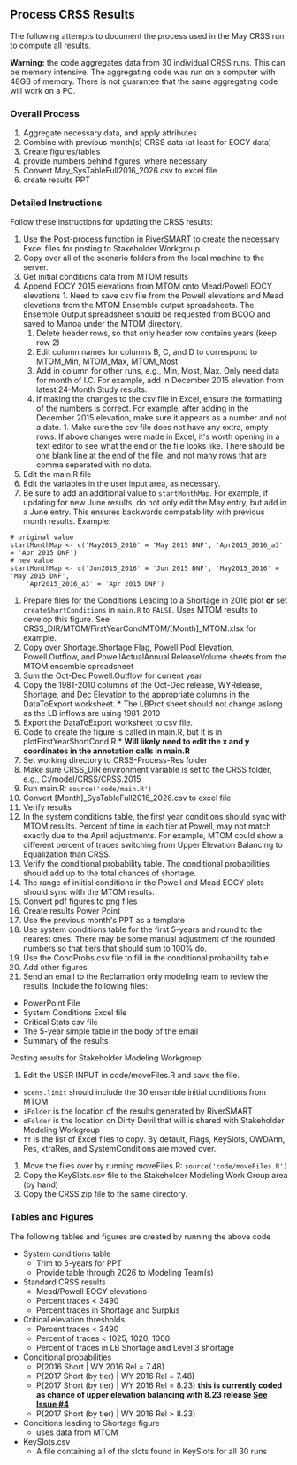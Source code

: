 ## Process CRSS Results

The following attempts to document the process used in the May CRSS run to compute all 
results. 

**Warning:** the code aggregates data from 30 individual CRSS runs. This can be memory intensive.
The aggregating code was run on a computer with 48GB of memory. There is not guarantee 
that the same aggregating code will work on a PC. 

### Overall Process  

1. Aggregate necessary data, and apply attributes
1. Combine with previous month(s) CRSS data (at least for EOCY data)
1. Create figures/tables
  1. provide numbers behind figures, where necessary 
1. Convert May_SysTableFull2016_2026.csv to excel file
1. create results PPT

### Detailed Instructions

Follow these instructions for updating the CRSS results:

1. Use the Post-process function in RiverSMART to create the necessary Excel files for posting to Stakeholder Workgroup. 
1. Copy over all of the scenario folders from the local machine to the server.
1. Get initial conditions data from MTOM results
  1. Append EOCY 2015 elevations from MTOM onto Mead/Powell EOCY elevations
    1. Need to save csv file from the Powell elevations and Mead elevations from the MTOM Ensemble output spreadsheets. The Ensemble Output spreadsheet should be requested from BCOO and saved to Manoa under the MTOM directory.
      1. Delete header rows, so that only header row contains years (keep row 2)
      1. Edit column names for columns B, C, and D to correspond to MTOM_Min, MTOM_Max, MTOM_Most
      1. Add in column for other runs, e.g., Min, Most, Max. Only need data for month of I.C. For example, add in December 2015 elevation from latest 24-Month Study results.
      1. If making the changes to the csv file in Excel, ensure the formatting of the numbers is correct. For example, after adding in the December 2015 elevation, make sure it appears as a number and not a date.
    1. Make sure the csv file does not have any extra, empty rows. If above changes were made in Excel, it's worth opening in a text editor to see what the end of the file looks like. There should be one blank line at the end of the file, and not many rows that are comma seperated with no data.
1. Edit the main.R file
  1. Edit the variables in the user input area, as necessary.
  1. Be sure to add an additional value to `startMonthMap`. For example, if updating for new June results, do not only edit the May entry, but add in a June entry. This ensures backwards compatability with previous month results. Example:
  ```
  # original value
  startMonthMap <- c('May2015_2016' = 'May 2015 DNF', 'Apr2015_2016_a3' = 'Apr 2015 DNF')
  # new value
  startMonthMap <- c('Jun2015_2016' = 'Jun 2015 DNF', 'May2015_2016' = 'May 2015 DNF', 
	  'Apr2015_2016_a3' = 'Apr 2015 DNF')
  ```
1. Prepare files for the Conditions Leading to a Shortage in 2016 plot **or** set `createShortConditions` in `main.R` to `FALSE`. Uses MTOM results to develop this figure. See CRSS_DIR/MTOM/FirstYearCondMTOM/[Month]_MTOM.xlsx for example.
  1. Copy over Shortage.Shortage Flag, Powell.Pool Elevation, Powell.Outflow, and PowellActualAnnual ReleaseVolume sheets from the MTOM ensemble spreadsheet
  1. Sum the Oct-Dec Powell.Outflow for current year
  1. Copy the 1981-2010 columns of the Oct-Dec release, WYRelease, Shortage, and Dec Elevation to the appropriate columns in the DataToExport worksheet.
    * The LBPrct sheet should not change aslong as the LB inflows are using 1981-2010
  1. Export the DataToExport worksheet to csv file.
  1. Code to create the figure is called in main.R, but it is in plotFirstYearShortCond.R
    * **Will likely need to edit the x and y coordinates in the annotation calls in main.R**
1. Set working directory to CRSS-Process-Res folder
1. Make sure CRSS_DIR environment variable is set to the CRSS folder, e.g., C:/model/CRSS/CRSS.2015
1. Run main.R: `source('code/main.R')`
1. Convert [Month]_SysTableFull2016_2026.csv to excel file
1. Verify results
  1. In the system conditions table, the first year conditions should sync with MTOM results. Percent of time in each tier at Powell, may not match exactly due to the April adjustments. For example, MTOM could show a different percent of traces switching from Upper Elevation Balancing to Equalization than CRSS. 
  1. Verify the conditional probability table. The conditional probabilities should add up to the total chances of shortage.
  1. The range of iniitial conditions in the Powell and Mead EOCY plots should sync with the MTOM results.
1. Convert pdf figures to png files
1. Create results Power Point
  1. Use the previous month's PPT as a template
  1. Use system conditions table for the first 5-years and round to the nearest ones. There may be some manual adjustment of the rounded numbers so that tiers that should sum to 100% do.
  1. Use the CondProbs.csv file to fill in the conditional probability table.
  1. Add other figures
1. Send an email to the Reclamation only modeling team to review the results. Include the following files:
  * PowerPoint File
  * System Conditions Excel file
  * Critical Stats csv file
  * The 5-year simple table in the body of the email
  * Summary of the results
  
Posting results for Stakeholder Modeling Workgroup:
1. Edit the USER INPUT in code/moveFiles.R and save the file.
  * `scens.limit` should include the 30 ensemble initial conditions from MTOM
  * `iFolder` is the location of the results generated by RiverSMART 
  * `oFolder` is the location on Dirty Devil that will is shared with Stakeholder Modeling Workgroup
  * `ff` is the list of Excel files to copy. By default, Flags, KeySlots, OWDAnn, Res, xtraRes, and SystemConditions are moved over.
1. Move the files over by running moveFiles.R: `source('code/moveFiles.R')`
1. Copy the KeySlots.csv file to the Stakeholder Modeling Work Group area (by hand)
1. Copy the CRSS zip file to the same directory.

### Tables and Figures

The following tables and figures are created by running the above code
  
* System conditions table
  * Trim to 5-years for PPT
  * Provide table through 2026 to Modeling Team(s)
* Standard CRSS results
  * Mead/Powell EOCY elevations
  * Percent traces < 3490 
  * Percent traces in Shortage and Surplus
* Critical elevation thresholds
  * Percent traces < 3490 
  * Percent of traces < 1025, 1020, 1000
  * Percent of traces in LB Shortage and Level 3 shortage
* Conditional probabilities
  * P(2016 Short | WY 2016 Rel = 7.48)
  * P(2017 Short (by tier) | WY 2016 Rel = 7.48)
  * P(2017 Short (by tier) | WY 2016 Rel = 8.23) **this is currently coded as chance of upper 
    elevation balancing with 8.23 release [See Issue #4](https://github.com/rabutler/Process-CRSS-Res/issues/4)**
  * P(2017 Short (by tier) | WY 2016 Rel > 8.23)
* Conditions leading to Shortage figure
  * uses data from MTOM
* KeySlots.csv
  * A file containing all of the slots found in KeySlots for all 30 runs
	